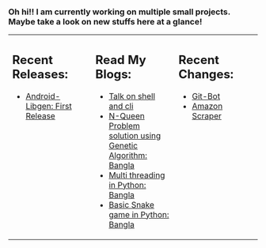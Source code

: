 ### Oh hi!! I am currently working on multiple small projects. Maybe take a look on new stuffs here at a glance!

<!--  -->
<table>
<tr>
<!-- recent releases -->
<td valign="top" width="33%">

## Recent Releases:

* [Android-Libgen: First Release](https://github.com/mehedi-shafi/android-libgen/releases/tag/v0.0.0)
</td>
<!-- blogs -->
<td valign="top" width="33%">

## Read My Blogs:

* [Talk on shell and cli](https://github.com/mehedi-shafi/cli-talk)
* [N-Queen Problem solution using Genetic Algorithm: Bangla](https://www.codemarshal.com/blog/n-queen-problem-using-genetic-algorithm/)
* [Multi threading in Python: Bangla](https://www.codemarshal.com/blog/multithreading-python/)
* [Basic Snake game in Python: Bangla](https://www.codemarshal.com/blog/python-snake-game/)

</td>
<!-- recently updated repositories -->
<td valign="top" width="33%">

## Recent Changes:
* [Git-Bot](https://github.com/mehedi-shafi/git-bot)
* [Amazon Scraper](https://github.com/mehedi-shafi/amazon-scrapper/)
</td>
</tr>
</table>